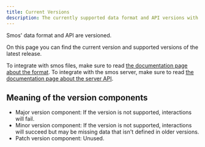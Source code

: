 ```yaml
---
title: Current Versions
description: The currently supported data format and API versions with instructions on how to integrate your application with smos
---
```



Smos' data format and API are versioned.

On this page you can find the current version and supported versions of the latest release.

To integrate with smos files, make sure to read [the documentation page about the format](/smos/file).
To integrate with the smos server, make sure to read [the documentation page about the server API](/smos-server).


## Meaning of the version components

* Major version component: If the version is not supported, interactions will fail.
* Minor version component: If the version is not supported, interactions will succeed but may be missing data that isn't defined in older versions.
* Patch version component: Unused.

